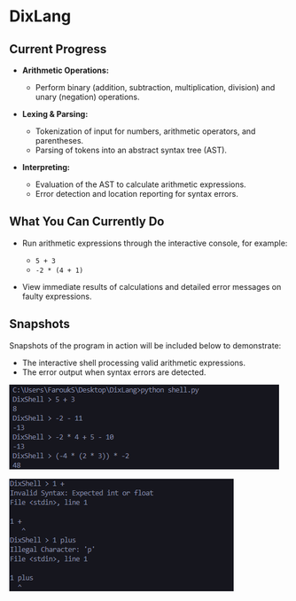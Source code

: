 # DixLang

## Current Progress

- **Arithmetic Operations:**  
  - Perform binary (addition, subtraction, multiplication, division) and unary (negation) operations.

- **Lexing & Parsing:**  
  - Tokenization of input for numbers, arithmetic operators, and parentheses.
  - Parsing of tokens into an abstract syntax tree (AST).

- **Interpreting:**  
  - Evaluation of the AST to calculate arithmetic expressions.
  - Error detection and location reporting for syntax errors.

## What You Can Currently Do

- Run arithmetic expressions through the interactive console, for example:
  - `5 + 3`
  - `-2 * (4 + 1)`

- View immediate results of calculations and detailed error messages on faulty expressions.

## Snapshots

Snapshots of the program in action will be included below to demonstrate:
- The interactive shell processing valid arithmetic expressions.
- The error output when syntax errors are detected.
  

![Alt text](screenshots/arithmetic_op.png)

![Alt text](screenshots/arithmetic_invalid_syntax.png)